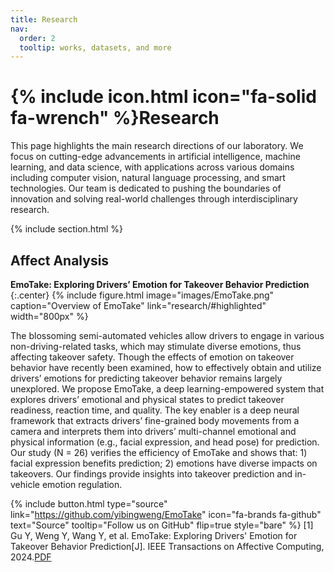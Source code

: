 ```yaml
---
title: Research
nav:
  order: 2
  tooltip: works, datasets, and more
---
```


# {% include icon.html icon="fa-solid fa-wrench" %}Research

This page highlights the main research directions of our laboratory. We focus on cutting-edge advancements in artificial intelligence, machine learning, and data science, with applications across various domains including computer vision, natural language processing, and smart technologies. Our team is dedicated to pushing the boundaries of innovation and solving real-world challenges through interdisciplinary research.

{% include section.html %}

## Affect Analysis

<b>EmoTake: Exploring Drivers’ Emotion for Takeover Behavior Prediction</b>
{:.center}
{%
  include figure.html
  image="images/EmoTake.png"
  caption="Overview of EmoTake"
  link="research/#highlighted"
  width="800px"
%}

The blossoming semi-automated vehicles allow drivers to engage in various non-driving-related tasks, which may stimulate diverse emotions, thus affecting takeover safety. Though the effects of emotion on takeover behavior have recently been examined, how to effectively obtain and utilize drivers’ emotions for predicting takeover behavior remains largely unexplored. We propose EmoTake, a deep learning-empowered system that explores drivers’ emotional and physical states to predict takeover readiness, reaction time, and quality. The key enabler is a deep neural framework that extracts drivers’ fine-grained body movements from a camera and interprets them into drivers’ multi-channel emotional and physical information (e.g., facial expression, and head pose) for prediction. Our study (N = 26) verifies the efficiency of EmoTake and shows that: 1) facial expression benefits prediction; 2) emotions have diverse impacts on takeovers. Our findings provide insights into takeover prediction and in-vehicle emotion regulation.

{%
  include button.html
  type="source"
  link="https://github.com/yibingweng/EmoTake"
  icon="fa-brands fa-github"
  text="Source"
  tooltip="Follow us on GitHub"
  flip=true
  style="bare"
%}
[1] Gu Y, Weng Y, Wang Y, et al. EmoTake: Exploring Drivers' Emotion for Takeover Behavior Prediction[J]. IEEE Transactions on Affective Computing, 2024.[PDF](assets/EmoTake_Exploring_Drivers_Emotion_for_Takeover_Behavior_Prediction.pdf)
